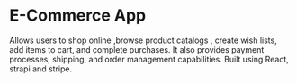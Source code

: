 # E-Commerce App
 Allows users to shop online ,browse product catalogs , create wish lists, add items to cart, and  complete purchases.  It also provides payment processes, shipping, and order management capabilities.  Built using React, strapi and stripe. 
